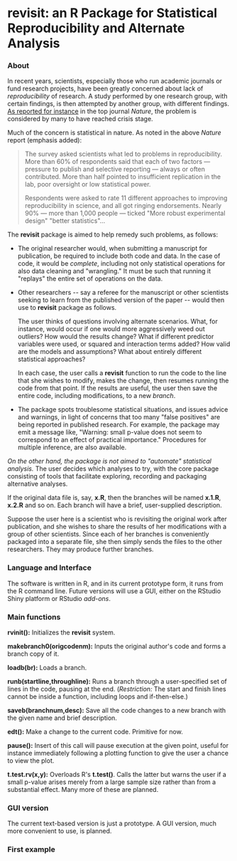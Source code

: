 # revisit: an R Package for Statistical Reproducibility and Alternate Analysis

### About

In recent years, scientists, especially those who run academic journals
or fund research projects, have been greatly concerned about lack of
*reproducibility* of research.  A study performed by one research group,
with certain findings, is then attempted by another group, with
different findings.  [As reported for
instance](http://www.nature.com/news/1-500-scientists-lift-the-lid-on-reproducibility-1.19970)
in the top journal *Nature*, the problem is considered by many to have
reached crisis stage.

Much of the concern is statistical in nature. As noted in the above
*Nature* report (emphasis added):

> The survey asked scientists what led to problems in reproducibility.
> More than 60% of respondents said that each of two factors — pressure to
> publish and selective reporting — always or often contributed. More than
> half pointed to insufficient replication in the lab, poor oversight or
> low statistical power.
> 
> Respondents were asked to rate 11 different approaches to improving
> reproducibility in science, and all got ringing endorsements. Nearly 90%
> — more than 1,000 people — ticked "More robust experimental design"
> "better statistics"...

The **revisit** package is aimed to help remedy such problems, as
follows:

* The original researcher would, when submitting a manuscript for
  publication, be required to include both code and data. In the case of
  code, it would be *complete*, including not only statistical
  operations for also data cleaning and "wrangling."  It must be such
  that running it "replays" the entire set of operations on the data.

* Other researchers -- say a referee for the manuscript or other
  scientists seeking to learn from the published version of the paper --
  would then use to **revisit** package as follows.  
  
  The user thinks of questions involving alternate scenarios.  What, for
  instance, would occur if one would more aggressively weed out
  outliers?  How would the results change?  What if different predictor
  variables were used, or squared and interaction terms added?  How
  valid are the models and assumptions?  What about entirely different
  statistical approaches?

  In each case, the user calls a **revisit** function to run the code to
  the line that she wishes to modify, makes the change, then resumes
  running the code from that point.  If the results are useful, the user
  then save the entire code, including modifications, to a new *branch*.

* The package spots troublesome statistical situations, and issues
  advice and warnings, in light of concerns that too many "false
  positives" are being reported in published research.  For example, the
  package may emit a message like, "Warning: small p-value does not seem
  to correspond to an effect of practical importance."  Procedures for
  multiple inference, are also available.

*On the other hand, the package is not aimed to "automate" statistical
analysis.*  The user decides which analyses to try, with the core
package consisting of tools that facilitate exploring, recording and
packaging alternative analyses.

If the original data file is, say, **x.R**, then the branches will be
named **x.1.R**, **x.2.R** and so on.  Each branch will have a brief,
user-supplied description.

Suppose the user here is a scientist who is revisiting the original work
after publication, and she wishes to share the results of her
modifications with a group of other scientists.  Since each of her
branches is conveniently packaged into a separate file, she then simply
sends the files to the other researchers.  They may produce further
branches.

### Language and Interface

The software is written in R, and in its current prototype form, it runs
from the R command line.  Future versions will use a GUI, either on the
RStudio Shiny platform or RStudio *add-ons*.

### Main functions

**rvinit():**  Initializes the **revisit** system.

**makebranch0(origcodenm):**  Inputs the original author's code and
forms a branch copy of it.

**loadb(br):**  Loads a branch.

**runb(startline,throughline):**  Runs a branch through a user-specified
set of lines in the code, pausing at the end. (*Restriction:* The start
and finish lines cannot be inside a function, including loops and
if-then-else.)

**saveb(branchnum,desc):**  Save all the code changes to a new branch with the
given name and brief description.

**edt():**  Make a change to the current code.  Primitive for now.

**pause():**  Insert of this call will pause execution at the given
point, useful for instance immediately following a plotting function to
give the user a chance to view the plot.

**t.test.rv(x,y):**  Overloads R's **t.test()**.  Calls the latter but
warns the user if a small p-value arises merely from a large sample size
rather than from a substantial effect.  Many more of these are planned.

### GUI version

The current text-based version is just a prototype. A GUI version, much
more convenient to use, is planned.


### First example


